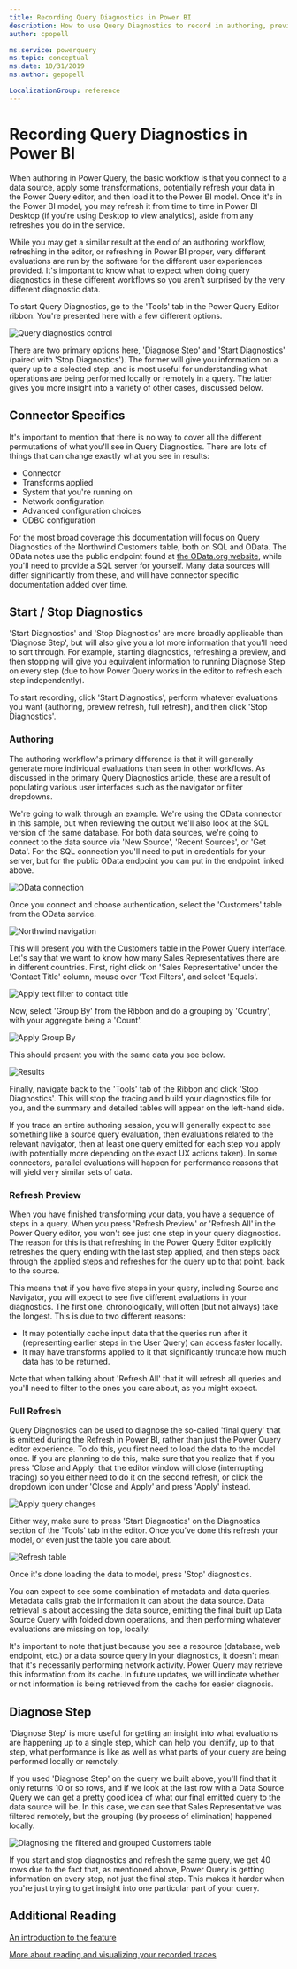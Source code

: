 ```yaml
---
title: Recording Query Diagnostics in Power BI
description: How to use Query Diagnostics to record in authoring, preview refresh, and full loading/refresh workflows in Power BI
author: cpopell

ms.service: powerquery
ms.topic: conceptual
ms.date: 10/31/2019
ms.author: gepopell

LocalizationGroup: reference
---
```



# Recording Query Diagnostics in Power BI

When authoring in Power Query, the basic workflow is that you connect to a data source, apply some transformations, potentially refresh your data in the Power Query editor, and then load it to the Power BI model. Once it's in the Power BI model, you may refresh it from time to time in Power BI Desktop (if you're using Desktop to view analytics), aside from any refreshes you do in the service.

While you may get a similar result at the end of an authoring workflow, refreshing in the editor, or refreshing in Power BI proper, very different evaluations are run by the software for the different user experiences provided. It's important to know what to expect when doing query diagnostics in these different workflows so you aren't surprised by the very different diagnostic data.

To start Query Diagnostics, go to the 'Tools' tab in the Power Query Editor ribbon. You're presented here with a few different options. 

![Query diagnostics control](./images/diagnosticstoolbar.png)

There are two primary options here, 'Diagnose Step' and 'Start Diagnostics' (paired with 'Stop Diagnostics'). The former will give you information on a query up to a selected step, and is most useful for understanding what operations are being performed locally or remotely in a query. The latter gives you more insight into a variety of other cases, discussed below.

## Connector Specifics

It's important to mention that there is no way to cover all the different permutations of what you'll see in Query Diagnostics. There are lots of things that can change exactly what you see in results:

* Connector
* Transforms applied
* System that you're running on
* Network configuration
* Advanced configuration choices
* ODBC configuration

For the most broad coverage this documentation will focus on Query Diagnostics of the Northwind Customers table, both on SQL and OData. The OData notes use the public endpoint found at [the OData.org website](https://services.odata.org/V4/Northwind/Northwind.svc/), while you'll need to provide a SQL server for yourself. Many data sources will differ significantly from these, and will have connector specific documentation added over time.


## Start / Stop Diagnostics

'Start Diagnostics' and 'Stop Diagnostics' are more broadly applicable than 'Diagnose Step', but will also give you a lot more information that you'll need to sort through. For example, starting diagnostics, refreshing a preview, and then stopping will give you equivalent information to running Diagnose Step on every step (due to how Power Query works in the editor to refresh each step independently). 

To start recording, click 'Start Diagnostics', perform whatever evaluations you want (authoring, preview refresh, full refresh), and then click 'Stop Diagnostics'.

### Authoring

The authoring workflow's primary difference is that it will generally generate more individual evaluations than seen in other workflows. As discussed in the primary Query Diagnostics article, these are a result of populating various user interfaces such as the navigator or filter dropdowns.

We're going to walk through an example. We're using the OData connector in this sample, but when reviewing the output we'll also look at the SQL version of the same database. For both data sources, we're going to connect to the data source via 'New Source', 'Recent Sources', or 'Get Data'. For the SQL connection you'll need to put in credentials for your server, but for the public OData endpoint you can put in the endpoint linked above.

![OData connection](images/diagnosticsodatanorthwind.png)

Once you connect and choose authentication, select the 'Customers' table from the OData service.

![Northwind navigation](images/diagnosticsodataselecttable.png)

This will present you with the Customers table in the Power Query interface. Let's say that we want to know how many Sales Representatives there are in different countries. First, right click on 'Sales Representative' under the 'Contact Title' column, mouse over 'Text Filters', and select 'Equals'.

![Apply text filter to contact title](images/diagnosticsodatafilter.png)

Now, select 'Group By' from the Ribbon and do a grouping by 'Country', with your aggregate being a 'Count'.

![Apply Group By](images/diagnosticsodatagroupby.png)

This should present you with the same data you see below.

![Results](images/diagnosticsodataend.png)

Finally, navigate back to the 'Tools' tab of the Ribbon and click 'Stop Diagnostics'. This will stop the tracing and build your diagnostics file for you, and the summary and detailed tables will appear on the left-hand side.

If you trace an entire authoring session, you will generally expect to see something like a source query evaluation, then evaluations related to the relevant navigator, then at least one query emitted for each step you apply (with potentially more depending on the exact UX actions taken). In some connectors, parallel evaluations will happen for performance reasons that will yield very similar sets of data.

### Refresh Preview

When you have finished transforming your data, you have a sequence of steps in a query. When you press 'Refresh Preview' or 'Refresh All' in the Power Query editor, you won't see just one step in your query diagnostics. The reason for this is that refreshing in the Power Query Editor explicitly refreshes the query ending with the last step applied, and then steps back through the applied steps and refreshes for the query up to that point, back to the source.

This means that if you have five steps in your query, including Source and Navigator, you will expect to see five different evaluations in your diagnostics. The first one, chronologically, will often (but not always) take the longest. This is due to two different reasons:

* It may potentially cache input data that the queries run after it (representing earlier steps in the User Query) can access faster locally.
* It may have transforms applied to it that significantly truncate how much data has to be returned.

Note that when talking about 'Refresh All' that it will refresh all queries and you'll need to filter to the ones you care about, as you might expect.

### Full Refresh

Query Diagnostics can be used to diagnose the so-called 'final query' that is emitted during the Refresh in Power BI, rather than just the Power Query editor experience. To do this, you first need to load the data to the model once. If you are planning to do this, make sure that you realize that if you press 'Close and Apply' that the editor window will close (interrupting tracing) so you either need to do it on the second refresh, or click the dropdown icon under 'Close and Apply' and press 'Apply' instead.

![Apply query changes](images/diagnosticscloseandapply.png)

Either way, make sure to press 'Start Diagnostics' on the Diagnostics section of the 'Tools' tab in the editor. Once you've done this refresh your model, or even just the table you care about.

![Refresh table](images/diagnosticsrefresh.png)

Once it's done loading the data to model, press 'Stop' diagnostics.

You can expect to see some combination of metadata and data queries. Metadata calls grab the information it can about the data source. Data retrieval is about accessing the data source, emitting the final built up Data Source Query with folded down operations, and then performing whatever evaluations are missing on top, locally.

It's important to note that just because you see a resource (database, web endpoint, etc.) or a data source query in your diagnostics, it doesn't mean that it's necessarily performing network activity. Power Query may retrieve this information from its cache. In future updates, we will indicate whether or not information is being retrieved from the cache for easier diagnosis.

## Diagnose Step

'Diagnose Step' is more useful for getting an insight into what evaluations are happening up to a single step, which can help you identify, up to that step, what performance is like as well as what parts of your query are being performed locally or remotely.

If you used 'Diagnose Step' on the query we built above, you'll find that it only returns 10 or so rows, and if we look at the last row with a Data Source Query we can get a pretty good idea of what our final emitted query to the data source will be. In this case, we can see that Sales Representative was filtered remotely, but the grouping (by process of elimination) happened locally.

![Diagnosing the filtered and grouped Customers table](images/DiagnoseStepOdataCustomers.png)

If you start and stop diagnostics and refresh the same query, we get 40 rows due to the fact that, as mentioned above, Power Query is getting information on every step, not just the final step. This makes it harder when you're just trying to get insight into one particular part of your query.

## Additional Reading

[An introduction to the feature](QueryDiagnostics.md)

[More about reading and visualizing your recorded traces](ReadingQueryDiagnostics.md)
